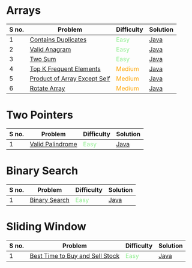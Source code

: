 
# Arrays

| S no.| Problem                                                                                          |   Difficulty                                 |  Solution    |
|------|--------------------------------------------------------------------------------------------------|----------------------------------------------| ----------   |
|  1   |  [Contains Duplicates](https://leetcode.com/problems/contains-duplicate/)                      |  <span style="color:lightgreen"> Easy</span> |  [Java]() |
|  2   |  [Valid Anagram](https://leetcode.com/problems/contains-duplicate/)                            |   <span style="color:lightgreen"> Easy</span>|  [Java]() |
|  3   |  [Two Sum](https://leetcode.com/problems/two-sum/)                                             |   <span style="color:lightgreen"> Easy</span>|  [Java]() |
|  4   |  [Top K Frequent Elements](https://leetcode.com/problems/top-k-frequent-elements/)             |   <span style="color:orange"> Medium</span>  |  [Java]() |
|  5   |  [Product of Array Except Self](https://leetcode.com/problems/product-of-array-except-self/)   |   <span style="color:orange"> Medium</span>  |  [Java]() |
|  6   |  [Rotate Array](https://leetcode.com/problems/rotate-array/)                                   |   <span style="color:orange"> Medium</span>  |  [Java]() |


# Two Pointers

| S no.| Problem                                                                                |   Difficulty                                  |  Solution    |
|------|----------------------------------------------------------------------------------------|-----------------------------------------------| ----------   |
|  1   |  [Valid Palindrome](https://leetcode.com/problems/valid-palindrome/)                 |  <span style="color:lightgreen"> Easy</span>  |  [Java]() |


# Binary Search

| S no.| Problem                                                                                |   Difficulty                                   |  Solution    |
|------|----------------------------------------------------------------------------------------|------------------------------------------------| ----------   |
|  1   |  [Binary Search](https://leetcode.com/problems/binary-search/)                       |   <span style="color:lightgreen"> Easy</span>  |  [Java]() |


# Sliding Window


| S no.| Problem                                                                                              |   Difficulty                    |  Solution    |
|------|------------------------------------------------------------------------------------------------------|---------------| ----------   |
|  1   |  [Best Time to Buy and Sell Stock](https://leetcode.com/problems/best-time-to-buy-and-sell-stock)  |   <span style="color:lightgreen"> Easy</span>  |  [Java]() |

